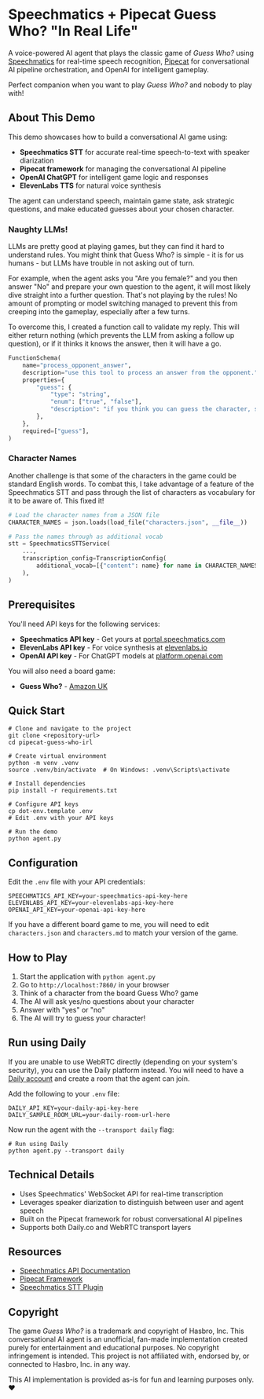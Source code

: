 # Speechmatics + Pipecat Guess Who? "In Real Life"

A voice-powered AI agent that plays the classic game of _Guess Who?_ using [Speechmatics](https://www.speechmatics.com/) for real-time speech recognition, [Pipecat](https://github.com/pipecat-ai/pipecat) for conversational AI pipeline orchestration, and OpenAI for intelligent gameplay.

Perfect companion when you want to play _Guess Who?_ and nobody to play with!

## About This Demo

This demo showcases how to build a conversational AI game using:

- **Speechmatics STT** for accurate real-time speech-to-text with speaker diarization
- **Pipecat framework** for managing the conversational AI pipeline
- **OpenAI ChatGPT** for intelligent game logic and responses
- **ElevenLabs TTS** for natural voice synthesis

The agent can understand speech, maintain game state, ask strategic questions, and make educated guesses about your chosen character.

### Naughty LLMs!

LLMs are pretty good at playing games, but they can find it hard to understand rules. You might think that Guess Who? is simple - it is for us humans - but LLMs have trouble in not asking out of turn.

For example, when the agent asks you "Are you female?" and you then answer "No" and prepare your own question to the agent, it will most likely dive straight into a further question. That's not playing by the rules! No amount of prompting or model switching managed to prevent this from creeping into the gameplay, especially after a few turns.

To overcome this, I created a function call to validate my reply. This will either return nothing (which prevents the LLM from asking a follow up question), or if it thinks it knows the answer, then it will have a go.

```python
FunctionSchema(
    name="process_opponent_answer",
    description="use this tool to process an answer from the opponent.",
    properties={
        "guess": {
            "type": "string",
            "enum": ["true", "false"],
            "description": "if you think you can guess the character, say true, otherwise say false.",
        },
    },
    required=["guess"],
)
```

### Character Names

Another challenge is that some of the characters in the game could be standard English words. To combat this, I take advantage of a feature of the Speechmatics STT and pass through the list of characters as vocabulary for it to be aware of. This fixed it!

```python
# Load the character names from a JSON file
CHARACTER_NAMES = json.loads(load_file("characters.json", __file__))

# Pass the names through as additional vocab
stt = SpeechmaticsSTTService(
    ...,
    transcription_config=TranscriptionConfig(
        additional_vocab=[{"content": name} for name in CHARACTER_NAMES]
    ),
)
```

## Prerequisites

You'll need API keys for the following services:

- **Speechmatics API key** - Get yours at [portal.speechmatics.com](https://portal.speechmatics.com)
- **ElevenLabs API key** - For voice synthesis at [elevenlabs.io](https://elevenlabs.io)
- **OpenAI API key** - For ChatGPT models at [platform.openai.com](https://platform.openai.com)

You will also need a board game:

- **Guess Who?** - [Amazon UK](https://www.amazon.co.uk/dp/B0BZ8PRZ6T)

## Quick Start

```shell
# Clone and navigate to the project
git clone <repository-url>
cd pipecat-guess-who-irl

# Create virtual environment
python -m venv .venv
source .venv/bin/activate  # On Windows: .venv\Scripts\activate

# Install dependencies
pip install -r requirements.txt

# Configure API keys
cp dot-env.template .env
# Edit .env with your API keys

# Run the demo
python agent.py
```

## Configuration

Edit the `.env` file with your API credentials:

```env
SPEECHMATICS_API_KEY=your-speechmatics-api-key-here
ELEVENLABS_API_KEY=your-elevenlabs-api-key-here
OPENAI_API_KEY=your-openai-api-key-here
```

If you have a different board game to me, you will need to edit `characters.json` and `characters.md` to match your version of the game.

## How to Play

1. Start the application with `python agent.py`
2. Go to `http://localhost:7860/` in your browser
3. Think of a character from the board Guess Who? game
4. The AI will ask yes/no questions about your character
5. Answer with "yes" or "no"
6. The AI will try to guess your character!

## Run using Daily

If you are unable to use WebRTC directly (depending on your system's security), you can use the Daily platform instead. You will need to have a [Daily account](https://daily.co) and create a room that the agent can join.

Add the following to your `.env` file:

```env
DAILY_API_KEY=your-daily-api-key-here
DAILY_SAMPLE_ROOM_URL=your-daily-room-url-here
```

Now run the agent with the `--transport daily` flag:

```shell
# Run using Daily
python agent.py --transport daily
```

## Technical Details

- Uses Speechmatics' WebSocket API for real-time transcription
- Leverages speaker diarization to distinguish between user and agent speech
- Built on the Pipecat framework for robust conversational AI pipelines
- Supports both Daily.co and WebRTC transport layers

## Resources

- [Speechmatics API Documentation](https://docs.speechmatics.com/api-ref/realtime-transcription-websocket)
- [Pipecat Framework](https://github.com/pipecat-ai/pipecat)
- [Speechmatics STT Plugin](https://github.com/pipecat-ai/pipecat/blob/main/src/pipecat/services/speechmatics/stt.py)

## Copyright

The game _Guess Who?_ is a trademark and copyright of Hasbro, Inc. This conversational AI agent is an unofficial, fan-made implementation created purely for entertainment and educational purposes. No copyright infringement is intended. This project is not affiliated with, endorsed by, or connected to Hasbro, Inc. in any way.

This AI implementation is provided as-is for fun and learning purposes only. ❤️
